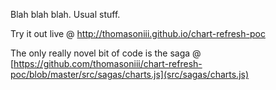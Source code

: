 Blah blah blah. Usual stuff.

Try it out live @ http://thomasoniii.github.io/chart-refresh-poc

The only really novel bit of code is the saga @ [https://github.com/thomasoniii/chart-refresh-poc/blob/master/src/sagas/charts.js](src/sagas/charts.js)
